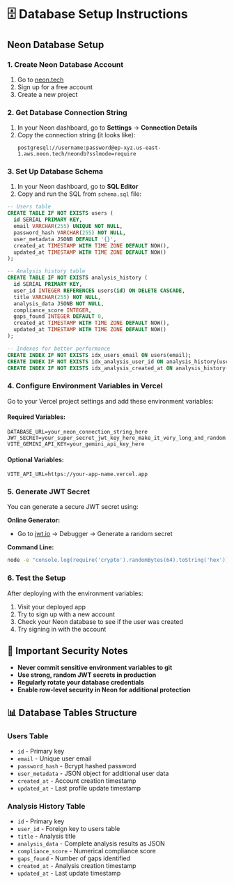 # 🗄️ Database Setup Instructions

## Neon Database Setup

### 1. Create Neon Database Account
1. Go to [neon.tech](https://neon.tech)
2. Sign up for a free account
3. Create a new project

### 2. Get Database Connection String
1. In your Neon dashboard, go to **Settings** → **Connection Details**
2. Copy the connection string (it looks like):
   ```
   postgresql://username:password@ep-xyz.us-east-1.aws.neon.tech/neondb?sslmode=require
   ```

### 3. Set Up Database Schema
1. In your Neon dashboard, go to **SQL Editor**
2. Copy and run the SQL from `schema.sql` file:

```sql
-- Users table
CREATE TABLE IF NOT EXISTS users (
  id SERIAL PRIMARY KEY,
  email VARCHAR(255) UNIQUE NOT NULL,
  password_hash VARCHAR(255) NOT NULL,
  user_metadata JSONB DEFAULT '{}',
  created_at TIMESTAMP WITH TIME ZONE DEFAULT NOW(),
  updated_at TIMESTAMP WITH TIME ZONE DEFAULT NOW()
);

-- Analysis history table
CREATE TABLE IF NOT EXISTS analysis_history (
  id SERIAL PRIMARY KEY,
  user_id INTEGER REFERENCES users(id) ON DELETE CASCADE,
  title VARCHAR(255) NOT NULL,
  analysis_data JSONB NOT NULL,
  compliance_score INTEGER,
  gaps_found INTEGER DEFAULT 0,
  created_at TIMESTAMP WITH TIME ZONE DEFAULT NOW(),
  updated_at TIMESTAMP WITH TIME ZONE DEFAULT NOW()
);

-- Indexes for better performance
CREATE INDEX IF NOT EXISTS idx_users_email ON users(email);
CREATE INDEX IF NOT EXISTS idx_analysis_user_id ON analysis_history(user_id);
CREATE INDEX IF NOT EXISTS idx_analysis_created_at ON analysis_history(created_at DESC);
```

### 4. Configure Environment Variables in Vercel

Go to your Vercel project settings and add these environment variables:

#### Required Variables:
```
DATABASE_URL=your_neon_connection_string_here
JWT_SECRET=your_super_secret_jwt_key_here_make_it_very_long_and_random
VITE_GEMINI_API_KEY=your_gemini_api_key_here
```

#### Optional Variables:
```
VITE_API_URL=https://your-app-name.vercel.app
```

### 5. Generate JWT Secret

You can generate a secure JWT secret using:

**Online Generator:**
- Go to [jwt.io](https://jwt.io) → Debugger → Generate a random secret

**Command Line:**
```bash
node -e "console.log(require('crypto').randomBytes(64).toString('hex'))"
```

### 6. Test the Setup

After deploying with the environment variables:

1. Visit your deployed app
2. Try to sign up with a new account
3. Check your Neon database to see if the user was created
4. Try signing in with the account

## 🚨 Important Security Notes

- **Never commit sensitive environment variables to git**
- **Use strong, random JWT secrets in production**
- **Regularly rotate your database credentials**
- **Enable row-level security in Neon for additional protection**

## 📊 Database Tables Structure

### Users Table
- `id` - Primary key
- `email` - Unique user email
- `password_hash` - Bcrypt hashed password
- `user_metadata` - JSON object for additional user data
- `created_at` - Account creation timestamp
- `updated_at` - Last profile update timestamp

### Analysis History Table
- `id` - Primary key
- `user_id` - Foreign key to users table
- `title` - Analysis title
- `analysis_data` - Complete analysis results as JSON
- `compliance_score` - Numerical compliance score
- `gaps_found` - Number of gaps identified
- `created_at` - Analysis creation timestamp
- `updated_at` - Last update timestamp
